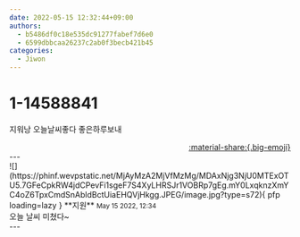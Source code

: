 ```yaml
---
date: 2022-05-15 12:32:44+09:00
authors:
  - b5486df0c18e535dc91277fabef7d6e0
  - 6599dbbcaa26237c2ab0f3becb421b45
categories:
  - Jiwon
---
```


# 1-14588841

<div class="post-container" markdown="1">
<div class="content-container md-sidebar__scrollwrap" markdown="1">

지워낭 오늘날씨좋다 좋은하루보내

</div>
</div>

<div style="text-align: right;" markdown="1">
<a href="https://weverse.io/fromis9/fanpost/1-14588841" style="text-align: right;">:material-share:{.big-emoji}</a>
</div>
---

<div class="comments-container md-sidebar__scrollwrap" markdown="1">
<div class="comment" markdown="1">
<div class='id-container' markdown="1">
![](https://phinf.wevpstatic.net/MjAyMzA2MjVfMzMg/MDAxNjg3NjU0MTExOTU5.7GFeCpkRW4jdCPevFi1sgeF7S4XyLHRSJr1VOBRp7gEg.mY0LxqknzXmYC4oZ6TpxCmdSnAbldBctUiaEHQVjHkgg.JPEG/image.jpg?type=s72){ pfp loading=lazy }
**<span class="artist">지원</span>** <small>May 15 2022, 12:34</small><br>
</div>
<div class='comment-body' markdown="1">
오늘 날씨 미쳤다~
</div>
</div>
</div>
---
